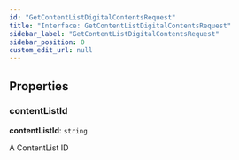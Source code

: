 ```yaml
---
id: "GetContentListDigitalContentsRequest"
title: "Interface: GetContentListDigitalContentsRequest"
sidebar_label: "GetContentListDigitalContentsRequest"
sidebar_position: 0
custom_edit_url: null
---
```


## Properties

### contentListId

 **contentListId**: `string`

A ContentList ID

